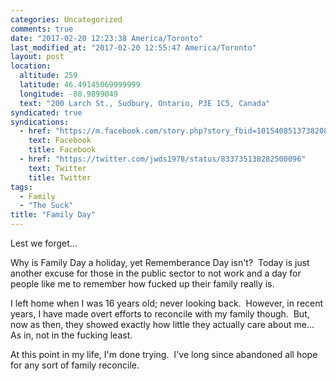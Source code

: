 ```yaml
---
categories: Uncategorized
comments: true
date: "2017-02-20 12:23:38 America/Toronto"
last_modified_at: "2017-02-20 12:55:47 America/Toronto"
layout: post
location:
  altitude: 259
  latitude: 46.49145069999999
  longitude: -80.9899049
  text: "200 Larch St., Sudbury, Ontario, P3E 1C5, Canada"
syndicated: true
syndications:
  - href: "https://m.facebook.com/story.php?story_fbid=10154085137382084&id=719142083"
    text: Facebook
    title: Facebook
  - href: "https://twitter.com/jwds1978/status/833735138282500096"
    text: Twitter
    title: Twitter
tags:
  - Family
  - "The Suck"
title: "Family Day"
---
```


Lest we forget&hellip;

Why is Family Day a holiday, yet Rememberance Day isn't?&nbsp; Today is just another excuse for those in the public sector to not work and a day for people
like me to remember how fucked up their family really is.

I left home when I was 16 years old; never looking back.&nbsp; However, in recent years, I have made overt efforts to reconcile with my family though.&nbsp;
But, now as then, they showed exactly how little they actually care about me&hellip;&nbsp; As in, not in the fucking least.

At this point in my life, I'm done trying.&nbsp; I've long since abandoned all hope for any sort of family reconcile.
